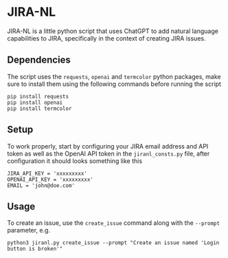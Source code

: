 # JIRA-NL

JIRA-NL is a little python script that uses ChatGPT to add natural language capabilities to JIRA,
specifically in the context of creating JIRA issues.

## Dependencies

The script uses the `requests`, `openai` and `termcolor` python packages, make sure to install them
using the following commands before running the script

    pip install requests
    pip install openai
    pip install termcolor

## Setup

To work properly, start by configuring your JIRA email address and API token as well as the OpenAI API token
in the `jiranl_consts.py` file, after configuration it should looks something like this

    JIRA_API_KEY = 'xxxxxxxxx'
    OPENAI_API_KEY = 'xxxxxxxxx'
    EMAIL = 'john@doe.com'

## Usage

To create an issue, use the `create_issue` command along with the `--prompt` parameter, e.g.

    python3 jiranl.py create_issue --prompt "Create an issue named 'Login button is broken'"

